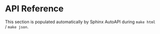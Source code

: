 # API Reference

This section is populated automatically by Sphinx AutoAPI during `make html` / `make json`.
